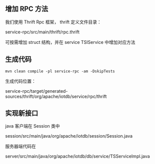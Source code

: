 <!--

    Licensed to the Apache Software Foundation (ASF) under one
    or more contributor license agreements.  See the NOTICE file
    distributed with this work for additional information
    regarding copyright ownership.  The ASF licenses this file
    to you under the Apache License, Version 2.0 (the
    "License"); you may not use this file except in compliance
    with the License.  You may obtain a copy of the License at

        http://www.apache.org/licenses/LICENSE-2.0

    Unless required by applicable law or agreed to in writing,
    software distributed under the License is distributed on an
    "AS IS" BASIS, WITHOUT WARRANTIES OR CONDITIONS OF ANY
    KIND, either express or implied.  See the License for the
    specific language governing permissions and limitations
    under the License.

-->

## 增加 RPC 方法

我们使用 Thrift Rpc 框架， thrift 定义文件目录：

service-rpc/src/main/thrift/rpc.thrift

可按需增加 struct 结构，并在 service TSIService 中增加对应方法

## 生成代码

```
mvn clean compile -pl service-rpc -am -DskipTests
```

生成代码位置：

service-rpc/target/generated-sources/thrift/org/apache/iotdb/service/rpc/thrift

## 实现新接口

java 客户端在 Session 类中

session/src/main/java/org/apache/iotdb/session/Session.java

服务器端代码在

server/src/main/java/org/apache/iotdb/db/service/TSServiceImpl.java


